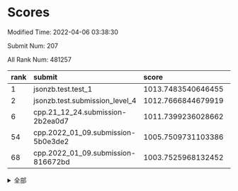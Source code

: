 # Scores

Modified Time: 2022-04-06 03:38:30

Submit Num: 207

All Rank Num: 481257

| rank |               submit               |       score        |       sigma        | pk_num |
| :--- | :--------------------------------- | :----------------- | :----------------- | :----- |
| 1    | jsonzb.test.test_1                 | 1013.7483540646455 | 0.8272053513758082 | 9297   |
| 2    | jsonzb.test.submission_level_4     | 1012.7666844679919 | 0.8378232744763632 | 9298   |
| 6    | cpp.21_12_24.submission-2b2ea0d7   | 1011.7399236028662 | 0.7897517871962756 | 9303   |
| 54   | cpp.2022_01_09.submission-5b0e3de2 | 1005.7509731103386 | 0.7087743648005201 | 9295   |
| 68   | cpp.2022_01_09.submission-816672bd | 1003.7525968132452 | 0.7251390855185814 | 9295   |


<details>
<summary>全部</summary>

| rank |                 submit                 |       score        |       sigma        | pk_num |
| :--- | :------------------------------------- | :----------------- | :----------------- | :----- |
| 1    | jsonzb.test.test_1                     | 1013.7483540646455 | 0.8272053513758082 | 9297   |
| 2    | jsonzb.test.submission_level_4         | 1012.7666844679919 | 0.8378232744763632 | 9298   |
| 3    | gobigger.level_3.submission_level_3_2  | 1011.857051351458  | 0.7794549055119415 | 9295   |
| 4    | gobigger.level_3.submission_level_3_49 | 1011.8167926589304 | 0.7854367922164324 | 9298   |
| 5    | gobigger.level_3.submission_level_3_41 | 1011.7581741796535 | 0.775494644718065  | 9299   |
| 6    | cpp.21_12_24.submission-2b2ea0d7       | 1011.7399236028662 | 0.7897517871962756 | 9303   |
| 7    | gobigger.level_3.submission_level_3_21 | 1011.4321789495921 | 0.7791596618106391 | 9299   |
| 8    | gobigger.level_3.submission_level_3_35 | 1011.3832925365003 | 0.775411697213368  | 9298   |
| 9    | gobigger.level_3.submission_level_3_13 | 1011.3367784362644 | 0.7800066958943606 | 9296   |
| 10   | gobigger.level_3.submission_level_3_47 | 1011.3268975819202 | 0.7541448777799659 | 9301   |
| 11   | gobigger.level_3.submission_level_3_45 | 1011.3020022557379 | 0.7822038863027605 | 9301   |
| 12   | gobigger.level_3.submission_level_3_5  | 1011.1962816489734 | 0.7618277641231636 | 9303   |
| 13   | gobigger.level_3.submission_level_3_37 | 1011.1787144183677 | 0.7771975585327673 | 9300   |
| 14   | gobigger.level_3.submission_level_3_18 | 1011.141061097803  | 0.814485629683959  | 9297   |
| 15   | gobigger.level_3.submission_level_3_14 | 1011.1177480707119 | 0.7754733503056727 | 9300   |
| 16   | gobigger.level_3.submission_level_3_20 | 1010.9864695157746 | 0.7970948747765528 | 9300   |
| 17   | gobigger.level_3.submission_level_3_36 | 1010.8974878902548 | 0.7728304599668491 | 9299   |
| 18   | gobigger.level_3.submission_level_3_40 | 1010.8332769099047 | 0.7782823663722203 | 9301   |
| 19   | gobigger.level_3.submission_level_3_22 | 1010.7107112622756 | 0.79299087273216   | 9300   |
| 20   | gobigger.level_3.submission_level_3_19 | 1010.6141418705093 | 0.7610296021246157 | 9301   |
| 21   | gobigger.level_3.submission_level_3_48 | 1010.4608622350045 | 0.7506764861962217 | 9299   |
| 22   | gobigger.level_3.submission_level_3_28 | 1010.4581607906346 | 0.7576173303481543 | 9299   |
| 23   | gobigger.level_3.submission_level_3_46 | 1010.4047227540898 | 0.7599084185469633 | 9300   |
| 24   | gobigger.level_3.submission_level_3_12 | 1010.364479377719  | 0.7737068499283737 | 9302   |
| 25   | gobigger.level_3.submission_level_3_17 | 1010.2995445295394 | 0.7614906148109971 | 9304   |
| 26   | gobigger.level_3.submission_level_3_42 | 1010.2571638287126 | 0.765057636208032  | 9298   |
| 27   | gobigger.level_3.submission_level_3_43 | 1010.0567328563377 | 0.7511876851336036 | 9299   |
| 28   | gobigger.level_3.submission_level_3_16 | 1010.0366348579274 | 0.7619572358806203 | 9301   |
| 29   | gobigger.level_3.submission_level_3_39 | 1009.918859480369  | 0.7579007714779583 | 9302   |
| 30   | gobigger.level_3.submission_level_3_1  | 1009.9070169181166 | 0.7465147332881136 | 9303   |
| 31   | gobigger.level_3.submission_level_3_31 | 1009.8506706026631 | 0.7362193452081368 | 9298   |
| 32   | gobigger.level_3.submission_level_3_25 | 1009.8275952397138 | 0.7735277225537341 | 9299   |
| 33   | gobigger.level_3.submission_level_3_4  | 1009.7877990105916 | 0.7553877233452758 | 9298   |
| 34   | gobigger.level_3.submission_level_3_10 | 1009.5675622858919 | 0.745812638212243  | 9300   |
| 35   | gobigger.level_3.submission_level_3_9  | 1009.5214910396295 | 0.7356908380198243 | 9303   |
| 36   | gobigger.level_3.submission_level_3_3  | 1009.4181822950219 | 0.7493460919846126 | 9298   |
| 37   | gobigger.level_3.submission_level_3_11 | 1009.3973148165211 | 0.744796763741144  | 9300   |
| 38   | gobigger.level_3.submission_level_3_44 | 1009.2193168101949 | 0.7456651913835668 | 9298   |
| 39   | gobigger.level_3.submission_level_3_27 | 1009.173655135523  | 0.745059853144287  | 9298   |
| 40   | gobigger.level_3.submission_level_3_7  | 1009.0128733589859 | 0.7402978343699345 | 9299   |
| 41   | gobigger.level_3.submission_level_3_23 | 1008.965431822519  | 0.7597014108989192 | 9299   |
| 42   | gobigger.level_3.submission_level_3_30 | 1008.9058397136512 | 0.7458269655720281 | 9294   |
| 43   | gobigger.level_3.submission_level_3_29 | 1008.8710867049883 | 0.7647416824889168 | 9301   |
| 44   | gobigger.level_3.submission_level_3_32 | 1008.8520032079755 | 0.7545455774898049 | 9297   |
| 45   | gobigger.level_3.submission_level_3_15 | 1008.8431959963717 | 0.7316460935363951 | 9296   |
| 46   | gobigger.level_3.submission_level_3_34 | 1008.8338624465118 | 0.7476592810629251 | 9297   |
| 47   | gobigger.level_3.submission_level_3_8  | 1008.8132293206733 | 0.750325366418074  | 9299   |
| 48   | gobigger.level_3.submission_level_3_26 | 1008.7644386488262 | 0.7375077129544454 | 9291   |
| 49   | gobigger.level_3.submission_level_3_38 | 1008.7429307908731 | 0.7485674998045658 | 9301   |
| 50   | gobigger.level_3.submission_level_3_24 | 1008.5885000958522 | 0.7498957060752469 | 9301   |
| 51   | gobigger.level_3.submission_level_3_33 | 1008.4683840983996 | 0.7379284945953531 | 9296   |
| 52   | gobigger.level_3.submission_level_3_0  | 1008.0164736140459 | 0.7381178000100396 | 9299   |
| 53   | gobigger.level_3.submission_level_3_6  | 1008.0136372910971 | 0.764487137814753  | 9303   |
| 54   | cpp.2022_01_09.submission-5b0e3de2     | 1005.7509731103386 | 0.7087743648005201 | 9295   |
| 55   | gobigger.level_1.submission_level_1_26 | 1005.2619591501018 | 0.7170884074004334 | 9304   |
| 56   | gobigger.level_1.submission_level_1_2  | 1004.8628595041894 | 0.7154210199372428 | 9295   |
| 57   | gobigger.level_1.submission_level_1_34 | 1004.6954073763474 | 0.7170801593760601 | 9302   |
| 58   | gobigger.level_1.submission_level_1_43 | 1004.5319919831544 | 0.7119706289192151 | 9298   |
| 59   | gobigger.level_1.submission_level_1_35 | 1004.4866813148502 | 0.7244306205151709 | 9301   |
| 60   | gobigger.level_1.submission_level_1_45 | 1004.4664513907103 | 0.7148348497819805 | 9297   |
| 61   | gobigger.level_1.submission_level_1_31 | 1004.3682274252686 | 0.7286809745081615 | 9299   |
| 62   | gobigger.level_1.submission_level_1_38 | 1004.1260429813954 | 0.7168292742721286 | 9298   |
| 63   | gobigger.level_1.submission_level_1_49 | 1004.0622166393111 | 0.7187829588204895 | 9299   |
| 64   | gobigger.level_1.submission_level_1_39 | 1003.9734092911752 | 0.7183023499283152 | 9298   |
| 65   | gobigger.level_1.submission_level_1_20 | 1003.9713451428286 | 0.725534996998606  | 9304   |
| 66   | gobigger.level_1.submission_level_1_42 | 1003.9329590902269 | 0.7114471710655526 | 9300   |
| 67   | gobigger.level_1.submission_level_1_3  | 1003.8533883247048 | 0.7087289347509979 | 9299   |
| 68   | cpp.2022_01_09.submission-816672bd     | 1003.7525968132452 | 0.7251390855185814 | 9295   |
| 69   | gobigger.level_1.submission_level_1_37 | 1003.7519769470911 | 0.721787114904449  | 9305   |
| 70   | gobigger.level_1.submission_level_1_48 | 1003.7025841903572 | 0.7186325094362307 | 9300   |
| 71   | gobigger.level_1.submission_level_1_19 | 1003.5835459169897 | 0.7156282389425933 | 9298   |
| 72   | gobigger.level_1.submission_level_1_10 | 1003.4736929603796 | 0.6979140284203021 | 9294   |
| 73   | gobigger.level_1.submission_level_1_29 | 1003.422792457775  | 0.7228905249463998 | 9295   |
| 74   | gobigger.level_1.submission_level_1_5  | 1003.4097793698005 | 0.71352034533972   | 9301   |
| 75   | gobigger.level_1.submission_level_1_27 | 1003.3857364149536 | 0.7176067667131737 | 9302   |
| 76   | gobigger.level_1.submission_level_1_25 | 1003.3820187071394 | 0.7086924629507139 | 9301   |
| 77   | gobigger.level_1.submission_level_1_33 | 1003.3564210132266 | 0.7056187911521745 | 9297   |
| 78   | gobigger.level_1.submission_level_1_36 | 1003.3499527105179 | 0.7098490035614811 | 9297   |
| 79   | gobigger.level_1.submission_level_1_11 | 1003.3100340201755 | 0.7164069738078922 | 9300   |
| 80   | gobigger.level_1.submission_level_1_0  | 1003.2692834044503 | 0.7168092662982415 | 9301   |
| 81   | gobigger.level_1.submission_level_1_13 | 1003.2030763668414 | 0.7204326804796632 | 9302   |
| 82   | gobigger.level_1.submission_level_1_1  | 1003.198846143672  | 0.7198552912915834 | 9300   |
| 83   | gobigger.level_1.submission_level_1_46 | 1003.141753094527  | 0.711404164545466  | 9305   |
| 84   | gobigger.level_1.submission_level_1_7  | 1003.0458905678623 | 0.7005529889546025 | 9299   |
| 85   | gobigger.level_1.submission_level_1_14 | 1003.0386893983218 | 0.7088257401770481 | 9296   |
| 86   | gobigger.level_1.submission_level_1_21 | 1003.0290634692111 | 0.7164841961217582 | 9303   |
| 87   | gobigger.level_1.submission_level_1_17 | 1003.027688137138  | 0.7082783802232046 | 9305   |
| 88   | gobigger.level_1.submission_level_1_40 | 1003.0168739441888 | 0.7190552613586093 | 9299   |
| 89   | gobigger.level_1.submission_level_1_28 | 1002.9446430378837 | 0.7097967426967267 | 9300   |
| 90   | gobigger.level_1.submission_level_1_16 | 1002.8809474150323 | 0.7074428346572201 | 9300   |
| 91   | gobigger.level_1.submission_level_1_6  | 1002.8293094200806 | 0.713536947564917  | 9299   |
| 92   | gobigger.level_1.submission_level_1_41 | 1002.7626849646641 | 0.7122425673128995 | 9298   |
| 93   | gobigger.level_1.submission_level_1_15 | 1002.7279897334685 | 0.7111098043513997 | 9303   |
| 94   | gobigger.level_1.submission_level_1_12 | 1002.7028841098199 | 0.7135526760073234 | 9301   |
| 95   | gobigger.level_1.submission_level_1_18 | 1002.6334721996492 | 0.7185217682665564 | 9303   |
| 96   | gobigger.level_1.submission_level_1_47 | 1002.6294732343323 | 0.7082621184843274 | 9295   |
| 97   | gobigger.level_1.submission_level_1_30 | 1002.622316651989  | 0.7210167991966637 | 9297   |
| 98   | gobigger.level_1.submission_level_1_24 | 1002.6173384094496 | 0.7080913207791645 | 9296   |
| 99   | gobigger.level_1.submission_level_1_8  | 1002.4837680354092 | 0.7240222032355946 | 9308   |
| 100  | gobigger.level_1.submission_level_1_44 | 1002.2229137722178 | 0.710180381805386  | 9302   |
| 101  | gobigger.level_1.submission_level_1_4  | 1002.2101914351905 | 0.7160410638232018 | 9298   |
| 102  | gobigger.level_1.submission_level_1_32 | 1001.9246837714879 | 0.7165166387739201 | 9302   |
| 103  | gobigger.level_1.submission_level_1_23 | 1001.9064530223413 | 0.7161473869887575 | 9299   |
| 104  | gobigger.level_1.submission_level_1_9  | 1001.693566213328  | 0.7181649800702706 | 9300   |
| 105  | gobigger.level_1.submission_level_1_22 | 1001.5306655310292 | 0.7147482375438562 | 9302   |
| 106  | gobigger.random.submission_random_13   | 997.5289100861411  | 0.7103896177530697 | 9298   |
| 107  | gobigger.random.submission_random_20   | 996.7585247986264  | 0.7003125168137094 | 9301   |
| 108  | gobigger.random.submission_random_39   | 996.741908585685   | 0.7117461725031216 | 9298   |
| 109  | gobigger.random.submission_random_37   | 996.6999712888694  | 0.694259647610365  | 9299   |
| 110  | gobigger.random.submission_random_10   | 996.6351814943065  | 0.6986445457709263 | 9301   |
| 111  | gobigger.random.submission_random_48   | 996.5376313819687  | 0.7113868625293995 | 9303   |
| 112  | gobigger.random.submission_random_1    | 996.4680715029406  | 0.7147133520098282 | 9300   |
| 113  | gobigger.random.submission_random_6    | 996.4297614507677  | 0.7316618884022741 | 9298   |
| 114  | gobigger.random.submission_random_26   | 996.4110177513695  | 0.6966879365200953 | 9291   |
| 115  | gobigger.random.submission_random_8    | 996.406715328273   | 0.7013205693864744 | 9305   |
| 116  | gobigger.random.submission_random_31   | 996.3989971364196  | 0.7128272629209759 | 9299   |
| 117  | gobigger.random.submission_random_40   | 996.3234743725906  | 0.7060377062265886 | 9297   |
| 118  | gobigger.random.submission_random_38   | 996.2651765099353  | 0.7191954637108677 | 9297   |
| 119  | gobigger.random.submission_random_11   | 996.1917674972625  | 0.7170503483142547 | 9300   |
| 120  | gobigger.random.submission_random_14   | 996.1851332326468  | 0.7105668689255057 | 9302   |
| 121  | gobigger.random.submission_random_28   | 996.1703979350016  | 0.7027411074305815 | 9302   |
| 122  | gobigger.random.submission_random_36   | 996.158666553871   | 0.7264594736276272 | 9297   |
| 123  | gobigger.random.submission_random_22   | 996.1463929057086  | 0.7083304211722714 | 9301   |
| 124  | gobigger.random.submission_random_35   | 996.1340250052012  | 0.7020263139962158 | 9302   |
| 125  | gobigger.random.submission_random_0    | 996.0945900327564  | 0.7037437584662958 | 9302   |
| 126  | gobigger.random.submission_random_5    | 996.0904785112921  | 0.7061574800271381 | 9300   |
| 127  | gobigger.random.submission_random_16   | 996.0677431266197  | 0.7191371584305856 | 9301   |
| 128  | gobigger.random.submission_random_3    | 996.0439530519249  | 0.7077588185331366 | 9292   |
| 129  | gobigger.random.submission_random_43   | 995.996827521549   | 0.712414987805676  | 9303   |
| 130  | gobigger.random.submission_random_45   | 995.9449226253425  | 0.7148682266798396 | 9302   |
| 131  | gobigger.random.submission_random_9    | 995.9447112177777  | 0.7118670438841552 | 9300   |
| 132  | gobigger.random.submission_random_41   | 995.9015917950856  | 0.7257811820342045 | 9300   |
| 133  | gobigger.random.submission_random_7    | 995.8551261999412  | 0.7116522622087559 | 9297   |
| 134  | gobigger.random.submission_random_42   | 995.834863611169   | 0.7002205935560845 | 9301   |
| 135  | gobigger.random.submission_random_17   | 995.7989324695318  | 0.7149292199049977 | 9300   |
| 136  | gobigger.random.submission_random_2    | 995.7783379286506  | 0.7081773259080784 | 9302   |
| 137  | gobigger.random.submission_random_25   | 995.7755647240248  | 0.7048280365247162 | 9298   |
| 138  | gobigger.random.submission_random_32   | 995.7455716267772  | 0.701220765770758  | 9301   |
| 139  | gobigger.random.submission_random_12   | 995.7372635047483  | 0.7172730334415207 | 9298   |
| 140  | gobigger.random.submission_random_34   | 995.6369253659102  | 0.7065156894145698 | 9307   |
| 141  | gobigger.random.submission_random_33   | 995.6283355619677  | 0.7182389876761018 | 9295   |
| 142  | gobigger.random.submission_random_49   | 995.6025016725533  | 0.7152371490356517 | 9300   |
| 143  | gobigger.random.submission_random_27   | 995.5691076157308  | 0.6999127652492779 | 9298   |
| 144  | gobigger.random.submission_random_44   | 995.5338316848895  | 0.7067959550844934 | 9300   |
| 145  | gobigger.random.submission_random_21   | 995.4580241967865  | 0.7023522818735831 | 9294   |
| 146  | gobigger.random.submission_random_18   | 995.427174513932   | 0.6936711752460532 | 9300   |
| 147  | gobigger.random.submission_random_19   | 995.3812577843488  | 0.7074169851087607 | 9303   |
| 148  | gobigger.random.submission_random_23   | 995.3010248144313  | 0.7030986717762219 | 9296   |
| 149  | gobigger.random.submission_random_30   | 995.2741367619137  | 0.7076984113978108 | 9301   |
| 150  | gobigger.random.submission_random_24   | 995.0823851744016  | 0.725111579495573  | 9300   |
| 151  | gobigger.random.submission_random_46   | 994.9589073723331  | 0.7160782006647031 | 9297   |
| 152  | gobigger.random.submission_random_15   | 994.9249869453733  | 0.7311023425886859 | 9302   |
| 153  | gobigger.random.submission_random_4    | 994.8660110590645  | 0.7170328181659571 | 9304   |
| 154  | gobigger.random.submission_random_47   | 994.8225270644643  | 0.7187745610940357 | 9298   |
| 155  | gobigger.level_2.submission_level_2_38 | 994.6403016952013  | 0.7302201511047189 | 9302   |
| 156  | gobigger.level_2.submission_level_2_16 | 994.2025503778259  | 0.732615546826839  | 9304   |
| 157  | gobigger.random.submission_random_29   | 993.8825455380676  | 0.7298960184663711 | 9298   |
| 158  | gobigger.level_2.submission_level_2_39 | 993.7585124185553  | 0.7368929302055716 | 9297   |
| 159  | gobigger.level_2.submission_level_2_6  | 993.6900821618462  | 0.7285701048189976 | 9300   |
| 160  | gobigger.level_2.submission_level_2_18 | 993.587363670623   | 0.7090287614648498 | 9302   |
| 161  | gobigger.level_2.submission_level_2_11 | 993.3600211970953  | 0.7249823462541926 | 9299   |
| 162  | gobigger.level_2.submission_level_2_43 | 993.104934474225   | 0.7216372615509314 | 9300   |
| 163  | gobigger.level_2.submission_level_2_30 | 993.0442681424587  | 0.7335292177489262 | 9298   |
| 164  | gobigger.level_2.submission_level_2_32 | 993.0092869241117  | 0.7314905169940895 | 9301   |
| 165  | gobigger.level_2.submission_level_2_46 | 992.9549427365041  | 0.722401044039862  | 9305   |
| 166  | gobigger.level_2.submission_level_2_47 | 992.9110304657513  | 0.7404587112453904 | 9301   |
| 167  | gobigger.level_2.submission_level_2_33 | 992.8126137002803  | 0.7595195773140166 | 9301   |
| 168  | gobigger.level_2.submission_level_2_23 | 992.7952774240579  | 0.7462034545675982 | 9298   |
| 169  | gobigger.level_2.submission_level_2_5  | 992.7289680690261  | 0.7448000990868744 | 9299   |
| 170  | gobigger.level_2.submission_level_2_12 | 992.6943159479558  | 0.7436652587356052 | 9299   |
| 171  | gobigger.level_2.submission_level_2_25 | 992.6754772512191  | 0.7477481213926678 | 9302   |
| 172  | gobigger.level_2.submission_level_2_7  | 992.585081123048   | 0.7521204870515714 | 9298   |
| 173  | gobigger.level_2.submission_level_2_17 | 992.5738657378715  | 0.7299815671522472 | 9303   |
| 174  | gobigger.level_2.submission_level_2_0  | 992.5543487959494  | 0.7408758754453099 | 9297   |
| 175  | gobigger.level_2.submission_level_2_29 | 992.4808775109661  | 0.731409593272504  | 9300   |
| 176  | gobigger.level_2.submission_level_2_40 | 992.4785969519726  | 0.7380397139070843 | 9300   |
| 177  | gobigger.level_2.submission_level_2_34 | 992.441547702812   | 0.7260944259962603 | 9298   |
| 178  | gobigger.level_2.submission_level_2_31 | 992.3798662074264  | 0.7300930145785816 | 9300   |
| 179  | gobigger.level_2.submission_level_2_22 | 992.3787625739168  | 0.7591459892882343 | 9304   |
| 180  | gobigger.level_2.submission_level_2_14 | 992.2988325138726  | 0.7466567662670434 | 9301   |
| 181  | gobigger.level_2.submission_level_2_37 | 992.1930272006596  | 0.7474634876462998 | 9294   |
| 182  | gobigger.level_2.submission_level_2_36 | 992.1846159559399  | 0.7650729595654315 | 9304   |
| 183  | gobigger.level_2.submission_level_2_49 | 992.1727132562714  | 0.7340283513389803 | 9301   |
| 184  | gobigger.level_2.submission_level_2_10 | 992.1488139853451  | 0.7322536378911159 | 9298   |
| 185  | gobigger.level_2.submission_level_2_19 | 992.1450281562148  | 0.7610362579903429 | 9302   |
| 186  | gobigger.level_2.submission_level_2_13 | 992.1067598819246  | 0.7738037910858068 | 9300   |
| 187  | gobigger.level_2.submission_level_2_4  | 992.0912652097114  | 0.737698704777336  | 9302   |
| 188  | gobigger.level_2.submission_level_2_48 | 992.016577120399   | 0.748022193780217  | 9304   |
| 189  | gobigger.level_2.submission_level_2_15 | 991.9339652167049  | 0.7592500186192415 | 9300   |
| 190  | gobigger.level_2.submission_level_2_35 | 991.895241700838   | 0.7460076745420495 | 9301   |
| 191  | gobigger.level_2.submission_level_2_42 | 991.8656394121344  | 0.7488158490900252 | 9299   |
| 192  | gobigger.level_2.submission_level_2_27 | 991.7470755809668  | 0.7461731680895572 | 9298   |
| 193  | gobigger.level_2.submission_level_2_28 | 991.7370144431644  | 0.7491210274009482 | 9302   |
| 194  | gobigger.level_2.submission_level_2_45 | 991.6973144728344  | 0.7715526734976588 | 9293   |
| 195  | gobigger.level_2.submission_level_2_24 | 991.4985053402935  | 0.7490672312160037 | 9298   |
| 196  | gobigger.level_2.submission_level_2_41 | 991.4922613172341  | 0.7465629285166482 | 9300   |
| 197  | gobigger.level_2.submission_level_2_44 | 991.3533081452379  | 0.767277106143128  | 9298   |
| 198  | gobigger.level_2.submission_level_2_2  | 991.3221848320952  | 0.775622227208678  | 9301   |
| 199  | gobigger.level_2.submission_level_2_8  | 991.305279230628   | 0.7585493454526321 | 9301   |
| 200  | gobigger.level_2.submission_level_2_3  | 991.2895098349862  | 0.7671046613978513 | 9299   |
| 201  | gobigger.level_2.submission_level_2_1  | 991.1564202685433  | 0.7763621762902887 | 9298   |
| 202  | gobigger.level_2.submission_level_2_21 | 991.1392158617077  | 0.7572951998133409 | 9302   |
| 203  | gobigger.level_2.submission_level_2_20 | 991.0539461723812  | 0.7551265443724421 | 9302   |
| 204  | gobigger.level_2.submission_level_2_26 | 991.0074613923942  | 0.765711864313431  | 9301   |
| 205  | gobigger.level_2.submission_level_2_9  | 990.5813658093957  | 0.7326964972247937 | 9301   |
| 206  | gobigger.none.submission_none_0        | 978.612951465362   | 1.2894885951982205 | 9298   |
| 207  | gobigger.none.submission_none_1        | 975.617239654418   | 1.4602681512430271 | 9299   |

</details>